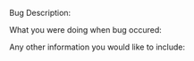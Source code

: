 Bug Description:

What you were doing when bug occured:

Any other information you would like to include:
